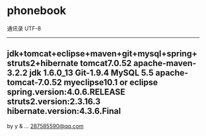 ﻿phonebook
=========

通讯录
UTF-8

----------------------------------------------------------------
jdk+tomcat+eclipse+maven+git+mysql+spring+struts2+hibernate
tomcat7.0.52
apache-maven-3.2.2
jdk 1.6.0_13
Git-1.9.4
MySQL 5.5
apache-tomcat-7.0.52
myeclipse10.1 or eclipse
spring.version:4.0.6.RELEASE
struts2.version:2.3.16.3
hibernate.version:4.3.6.Final
----------------------------------------------------------------

by y & ...
287585590@qq.com
